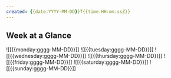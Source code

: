 ```yaml
---
created: {{date:YYYY-MM-DD}}T{{time:HH:mm:ssZ}}
---
```


## Week at a Glance

![[{{monday:gggg-MM-DD}}]]
![[{{tuesday:gggg-MM-DD}}]]
![[{{wednesday:gggg-MM-DD}}]]
![[{{thursday:gggg-MM-DD}}]]
![[{{friday:gggg-MM-DD}}]]
![[{{saturday:gggg-MM-DD}}]]
![[{{sunday:gggg-MM-DD}}]]